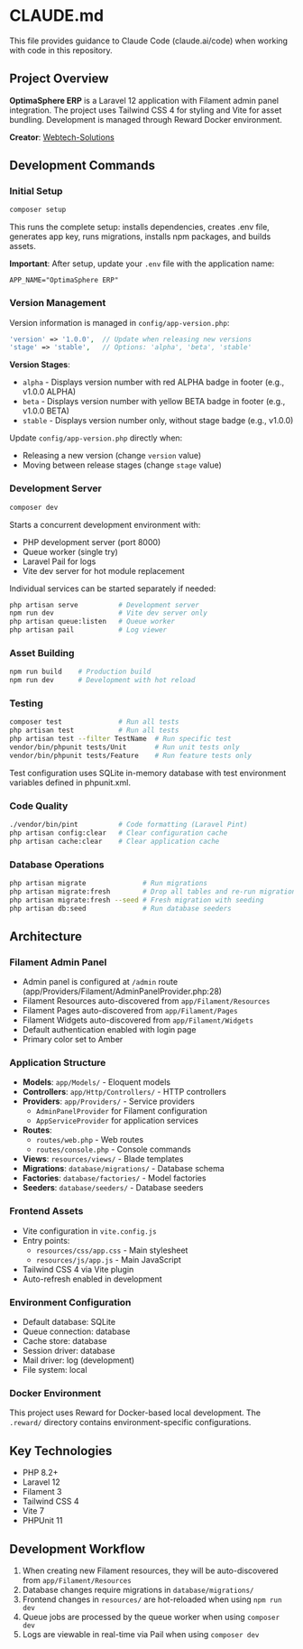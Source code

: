 # CLAUDE.md

This file provides guidance to Claude Code (claude.ai/code) when working with code in this repository.

## Project Overview

**OptimaSphere ERP** is a Laravel 12 application with Filament admin panel integration. The project uses Tailwind CSS 4 for styling and Vite for asset bundling. Development is managed through Reward Docker environment.

**Creator**: [Webtech-Solutions](https://webtech-solutions.hu)

## Development Commands

### Initial Setup
```bash
composer setup
```
This runs the complete setup: installs dependencies, creates .env file, generates app key, runs migrations, installs npm packages, and builds assets.

**Important**: After setup, update your `.env` file with the application name:
```
APP_NAME="OptimaSphere ERP"
```

### Version Management

Version information is managed in `config/app-version.php`:

```php
'version' => '1.0.0',  // Update when releasing new versions
'stage' => 'stable',   // Options: 'alpha', 'beta', 'stable'
```

**Version Stages**:
- `alpha` - Displays version number with red ALPHA badge in footer (e.g., v1.0.0 ALPHA)
- `beta` - Displays version number with yellow BETA badge in footer (e.g., v1.0.0 BETA)
- `stable` - Displays version number only, without stage badge (e.g., v1.0.0)

Update `config/app-version.php` directly when:
- Releasing a new version (change `version` value)
- Moving between release stages (change `stage` value)

### Development Server
```bash
composer dev
```
Starts a concurrent development environment with:
- PHP development server (port 8000)
- Queue worker (single try)
- Laravel Pail for logs
- Vite dev server for hot module replacement

Individual services can be started separately if needed:
```bash
php artisan serve          # Development server
npm run dev                # Vite dev server only
php artisan queue:listen   # Queue worker
php artisan pail           # Log viewer
```

### Asset Building
```bash
npm run build    # Production build
npm run dev      # Development with hot reload
```

### Testing
```bash
composer test              # Run all tests
php artisan test           # Run all tests
php artisan test --filter TestName  # Run specific test
vendor/bin/phpunit tests/Unit       # Run unit tests only
vendor/bin/phpunit tests/Feature    # Run feature tests only
```

Test configuration uses SQLite in-memory database with test environment variables defined in phpunit.xml.

### Code Quality
```bash
./vendor/bin/pint          # Code formatting (Laravel Pint)
php artisan config:clear   # Clear configuration cache
php artisan cache:clear    # Clear application cache
```

### Database Operations
```bash
php artisan migrate              # Run migrations
php artisan migrate:fresh        # Drop all tables and re-run migrations
php artisan migrate:fresh --seed # Fresh migration with seeding
php artisan db:seed              # Run database seeders
```

## Architecture

### Filament Admin Panel
- Admin panel is configured at `/admin` route (app/Providers/Filament/AdminPanelProvider.php:28)
- Filament Resources auto-discovered from `app/Filament/Resources`
- Filament Pages auto-discovered from `app/Filament/Pages`
- Filament Widgets auto-discovered from `app/Filament/Widgets`
- Default authentication enabled with login page
- Primary color set to Amber

### Application Structure
- **Models**: `app/Models/` - Eloquent models
- **Controllers**: `app/Http/Controllers/` - HTTP controllers
- **Providers**: `app/Providers/` - Service providers
  - `AdminPanelProvider` for Filament configuration
  - `AppServiceProvider` for application services
- **Routes**:
  - `routes/web.php` - Web routes
  - `routes/console.php` - Console commands
- **Views**: `resources/views/` - Blade templates
- **Migrations**: `database/migrations/` - Database schema
- **Factories**: `database/factories/` - Model factories
- **Seeders**: `database/seeders/` - Database seeders

### Frontend Assets
- Vite configuration in `vite.config.js`
- Entry points:
  - `resources/css/app.css` - Main stylesheet
  - `resources/js/app.js` - Main JavaScript
- Tailwind CSS 4 via Vite plugin
- Auto-refresh enabled in development

### Environment Configuration
- Default database: SQLite
- Queue connection: database
- Cache store: database
- Session driver: database
- Mail driver: log (development)
- File system: local

### Docker Environment
This project uses Reward for Docker-based local development. The `.reward/` directory contains environment-specific configurations.

## Key Technologies
- PHP 8.2+
- Laravel 12
- Filament 3
- Tailwind CSS 4
- Vite 7
- PHPUnit 11

## Development Workflow
1. When creating new Filament resources, they will be auto-discovered from `app/Filament/Resources`
2. Database changes require migrations in `database/migrations/`
3. Frontend changes in `resources/` are hot-reloaded when using `npm run dev`
4. Queue jobs are processed by the queue worker when using `composer dev`
5. Logs are viewable in real-time via Pail when using `composer dev`
